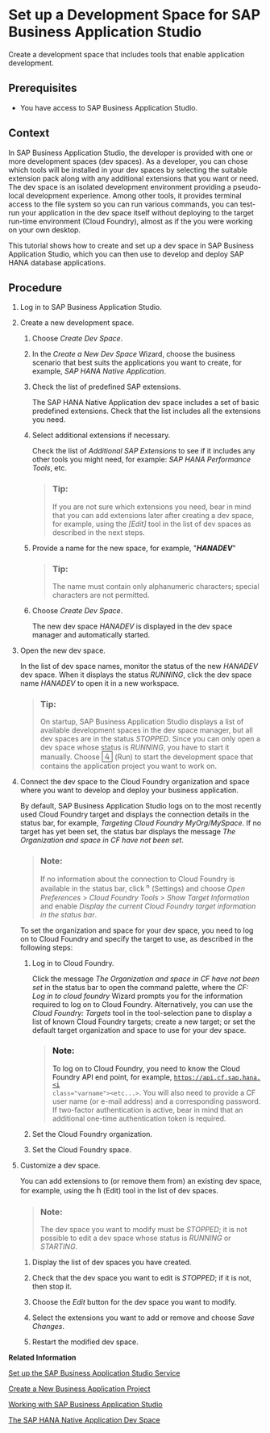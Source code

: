 <!-- loio6697174ae98d434d9f622b7765336fd7 -->

<link rel="stylesheet" type="text/css" href="../css/sap-icons.css"/>

# Set up a Development Space for SAP Business Application Studio

Create a development space that includes tools that enable application development.



<a name="loio6697174ae98d434d9f622b7765336fd7__prereq_tql_yyh_qmb"/>

## Prerequisites

-   You have access to SAP Business Application Studio.



## Context

In SAP Business Application Studio, the developer is provided with one or more development spaces \(dev spaces\). As a developer, you can chose which tools will be installed in your dev spaces by selecting the suitable extension pack along with any additional extensions that you want or need. The dev space is an isolated development environment providing a pseudo-local development experience. Among other tools, it provides terminal access to the file system so you can run various commands, you can test-run your application in the dev space itself without deploying to the target run-time environment \(Cloud Foundry\), almost as if the you were working on your own desktop.

This tutorial shows how to create and set up a dev space in SAP Business Application Studio, which you can then use to develop and deploy SAP HANA database applications.



## Procedure

1.  Log in to SAP Business Application Studio.

2.  Create a new development space.

    1.  Choose *Create Dev Space*.

    2.  In the *Create a New Dev Space* Wizard, choose the business scenario that best suits the applications you want to create, for example, *SAP HANA Native Application*.

    3.  Check the list of predefined SAP extensions.

        The SAP HANA Native Application dev space includes a set of basic predefined extensions. Check that the list includes all the extensions you need.

    4.  Select additional extensions if necessary.

        Check the list of *Additional SAP Extensions* to see if it includes any other tools you might need, for example: *SAP HANA Performance Tools*, etc.

        > ### Tip:  
        > If you are not sure which extensions you need, bear in mind that you can add extensions later after creating a dev space, for example, using the *\[Edit\]* tool in the list of dev spaces as described in the next steps.

    5.  Provide a name for the new space, for example, "***HANADEV***"

        > ### Tip:  
        > The name must contain only alphanumeric characters; special characters are not permitted.

    6.  Choose *Create Dev Space*.

        The new dev space *HANADEV* is displayed in the dev space manager and automatically started.


3.  Open the new dev space.

    In the list of dev space names, monitor the status of the new *HANADEV* dev space. When it displays the status *RUNNING*, click the dev space name *HANADEV* to open it in a new workspace.

    > ### Tip:  
    > On startup, SAP Business Application Studio displays a list of available development spaces in the dev space manager, but all dev spaces are in the status *STOPPED*. Since you can only open a dev space whose status is *RUNNING*, you have to start it manually. Choose <span style="font-size:16px;"><span class="SAP-icons"></span></span> \(Run\) to start the development space that contains the application project you want to work on.

4.  Connect the dev space to the Cloud Foundry organization and space where you want to develop and deploy your business application.

    By default, SAP Business Application Studio logs on to the most recently used Cloud Foundry target and displays the connection details in the status bar, for example, *Targeting Cloud Foundry MyOrg/MySpace*. If no target has yet been set, the status bar displays the message *The Organization and space in CF have not been set*.

    > ### Note:  
    > If no information about the connection to Cloud Foundry is available in the status bar, click <span style="font-size:16px;"><span class="SAP-icons"></span></span> \(Settings\) and choose *Open Preferences* \> *Cloud Foundry Tools* \> *Show Target Information* and enable *Display the current Cloud Foundry target information in the status bar*.

    To set the organization and space for your dev space, you need to log on to Cloud Foundry and specify the target to use, as described in the following steps:

    1.  Log in to Cloud Foundry.

        Click the message *The Organization and space in CF have not been set* in the status bar to open the command palette, where the *CF: Log in to cloud foundry* Wizard prompts you for the information required to log on to Cloud Foundry. Alternatively, you can use the *Cloud Foundry: Targets* tool in the tool-selection pane to display a list of known Cloud Foundry targets; create a new target; or set the default target organization and space to use for your dev space.

        > ### Note:  
        > To log on to Cloud Foundry, you need to know the Cloud Foundry API end point, for example, <code>https://api.cf.sap.hana.<i class="varname">&lt;etc...&gt;</i></code>. You will also need to provide a CF user name \(or e-mail address\) and a corresponding password. If two-factor authentication is active, bear in mind that an additional one-time authentication token is required.

    2.  Set the Cloud Foundry organization.

    3.  Set the Cloud Foundry space.


5.  Customize a dev space.

    You can add extensions to \(or remove them from\) an existing dev space, for example, using the <span style="font-size:16px;"><span class="SAP-icons"></span></span> \(Edit\) tool in the list of dev spaces.

    > ### Note:  
    > The dev space you want to modify must be *STOPPED*; it is not possible to edit a dev space whose status is *RUNNING* or *STARTING*.

    1.  Display the list of dev spaces you have created.

    2.  Check that the dev space you want to edit is *STOPPED*; if it is not, then stop it.

    3.  Choose the *Edit* button for the dev space you want to modify.

    4.  Select the extensions you want to add or remove and choose *Save Changes*.

    5.  Restart the modified dev space.



**Related Information**  


[Set up the SAP Business Application Studio Service](set-up-the-sap-business-application-studio-service-83c95f0.md "Subscribe to the SAP Business Application Studio Cloud service.")

[Create a New Business Application Project](create-a-new-business-application-project-f42acff.md "Set up a new project for your application in SAP Business Application Studio.")

[Working with SAP Business Application Studio](working-with-sap-business-application-studio-ebd3400.md "SAP Business Application Studio provides a modular development environment for the development of business applications for SAP HANA Cloud.")

[The SAP HANA Native Application Dev Space](the-sap-hana-native-application-dev-space-e2edc0e.md "Develop, build, and deploy native SAP HANA Cloud multitarget applications or analytical models.")

